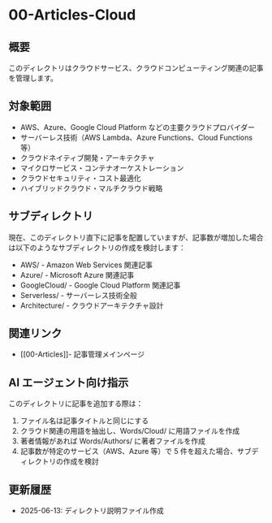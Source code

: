 # 00-Articles-Cloud

## 概要

このディレクトリはクラウドサービス、クラウドコンピューティング関連の記事を管理します。

## 対象範囲

- AWS、Azure、Google Cloud Platform などの主要クラウドプロバイダー
- サーバーレス技術（AWS Lambda、Azure Functions、Cloud Functions 等）
- クラウドネイティブ開発・アーキテクチャ
- マイクロサービス・コンテナオーケストレーション
- クラウドセキュリティ・コスト最適化
- ハイブリッドクラウド・マルチクラウド戦略

## サブディレクトリ

現在、このディレクトリ直下に記事を配置していますが、記事数が増加した場合は以下のようなサブディレクトリの作成を検討します：

- AWS/ - Amazon Web Services 関連記事
- Azure/ - Microsoft Azure 関連記事
- GoogleCloud/ - Google Cloud Platform 関連記事
- Serverless/ - サーバーレス技術全般
- Architecture/ - クラウドアーキテクチャ設計

## 関連リンク

- [[00-Articles]]- 記事管理メインページ

## AI エージェント向け指示

このディレクトリに記事を追加する際は：

1. ファイル名は記事タイトルと同じにする
2. クラウド関連の用語を抽出し、Words/Cloud/ に用語ファイルを作成
3. 著者情報があれば Words/Authors/ に著者ファイルを作成
4. 記事数が特定のサービス（AWS、Azure 等）で 5 件を超えた場合、サブディレクトリの作成を検討

## 更新履歴

- 2025-06-13: ディレクトリ説明ファイル作成
